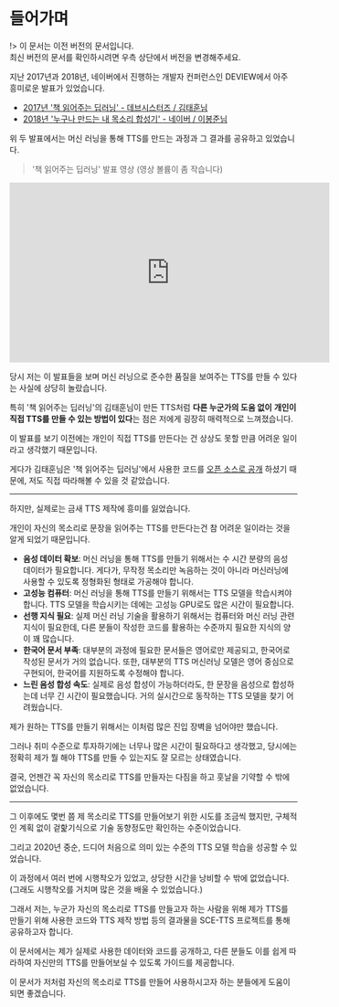 # 들어가며

!> 이 문서는 이전 버전의 문서입니다.  
최신 버전의 문서를 확인하시려면 우측 상단에서 버전을 변경해주세요.

지난 2017년과 2018년, 네이버에서 진행하는 개발자 컨퍼런스인 DEVIEW에서 아주
흥미로운 발표가 있었습니다.

- [2017년 '책 읽어주는 딥러닝' - 데브시스터즈 / 김태훈님](https://deview.kr/2017/schedule/182)
- [2018년 '누구나 만드는 내 목소리 합성기' - 네이버 / 이봉준님](https://deview.kr/2018/schedule/247)

위 두 발표에서는 머신 러닝을 통해 TTS를 만드는 과정과 그 결과를 공유하고 있었습니다.

> '책 읽어주는 딥러닝' 발표 영상 (영상 볼륨이 좀 작습니다)

<div class="video-container">
    <iframe width="560" height="315" src="https://www.youtube.com/embed/klnfWhPGPRs" frameborder="0" allow="accelerometer; autoplay; encrypted-media; gyroscope; picture-in-picture" allowfullscreen></iframe>
</div>

당시 저는 이 발표들을 보며 머신 러닝으로 준수한 품질을 보여주는 TTS를 만들
수 있다는 사실에 상당히 놀랐습니다.

특히 '책 읽어주는 딥러닝'의 김태훈님이 만든 TTS처럼 **다른 누군가의 도움 없이**
**개인이 직접 TTS를 만들 수 있는 방법이 있다**는 점은 저에게 굉장히 매력적으로
느껴졌습니다.

이 발표를 보기 이전에는 개인이 직접 TTS를 만든다는 건 상상도 못할 만큼 어려운
일이라고 생각했기 때문입니다.

게다가 김태훈님은 '책 읽어주는 딥러닝'에서 사용한 코드를
[오픈 소스로 공개](https://github.com/carpedm20/multi-Speaker-tacotron-tensorflow)
하셨기 때문에, 저도 직접 따라해볼 수 있을 것 같았습니다.

---

하지만, 실제로는 금새 TTS 제작에 흥미를 잃었습니다.

개인이 자신의 목소리로 문장을 읽어주는 TTS를 만든다는건 참 어려운 일이라는
것을 알게 되었기 때문입니다.

- **음성 데이터 확보**: 머신 러닝을 통해 TTS를 만들기 위해서는 수 시간 분량의
음성 데이터가 필요합니다. 게다가, 무작정 목소리만 녹음하는 것이 아니라
머신러닝에 사용할 수 있도록 정형화된 형태로 가공해야 합니다.
- **고성능 컴퓨터**: 머신 러닝을 통해 TTS를 만들기 위해서는 TTS 모델을
학습시켜야 합니다. TTS 모델을 학습시키는 데에는 고성능 GPU로도 많은 시간이
필요합니다.
- **선행 지식 필요**: 실제 머신 러닝 기술을 활용하기 위해서는 컴퓨터와 머신
러닝 관련 지식이 필요한데, 다른 분들이 작성한 코드를 활용하는 수준까지 필요한
지식의 양이 꽤 많습니다.
- **한국어 문서 부족**: 대부분의 과정에 필요한 문서들은 영어로만 제공되고,
한국어로 작성된 문서가 거의 없습니다. 또한, 대부분의 TTS 머신러닝 모델은 영어
중심으로 구현되어, 한국어를 지원하도록 수정해야 합니다.
- **느린 음성 합성 속도**: 실제로 음성 합성이 가능하더라도, 한 문장을 음성으로
합성하는데 너무 긴 시간이 필요했습니다. 거의 실시간으로 동작하는 TTS 모델을
찾기 어려웠습니다.

제가 원하는 TTS를 만들기 위해서는 이처럼 많은 진입 장벽을 넘어야만 했습니다.

그러나 취미 수준으로 투자하기에는 너무나 많은 시간이 필요하다고 생각했고,
당시에는 정확히 제가 뭘 해야 TTS를 만들 수 있는지도 잘 모르는 상태였습니다.

결국, 언젠간 꼭 자신의 목소리로 TTS를 만들자는 다짐을 하고 훗날을 기약할 수
밖에 없었습니다.

---

그 이후에도 몇번 쯤 제 목소리로 TTS를 만들어보기 위한 시도를 조금씩 했지만,
구체적인 계획 없이 겉핥기식으로 기술 동향정도만 확인하는 수준이었습니다.

그리고 2020년 중순, 드디어 처음으로 의미 있는 수준의 TTS 모델 학습을
성공할 수 있었습니다.

이 과정에서 여러 번에 시행착오가 있었고, 상당한 시간을 낭비할 수 밖에
없었습니다.  
(그래도 시행착오를 거치며 많은 것을 배울 수 있었습니다.)

그래서 저는, 누군가 자신의 목소리로 TTS를 만들고자 하는 사람을 위해 제가
TTS를 만들기 위해 사용한 코드와 TTS 제작 방법 등의 결과물을 SCE-TTS 프로젝트를
통해 공유하고자 합니다.

이 문서에서는 제가 실제로 사용한 데이터와 코드를 공개하고, 다른 분들도 이를
쉽게 따라하여 자신만의 TTS를 만들어보실 수 있도록 가이드를 제공합니다.

이 문서가 저처럼 자신의 목소리로 TTS를 만들어 사용하시고자 하는 분들에게 도움이 되면 좋겠습니다.